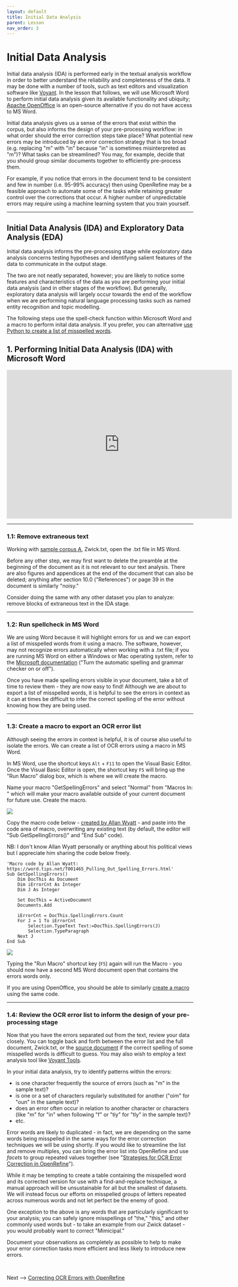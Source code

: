 ```yaml
---
layout: default
title: Initial Data Analysis
parent: Lesson
nav_order: 3
---
```


# Initial Data Analysis

Initial data analysis (IDA) is performed early in the textual analysis workflow in order to better understand the reliability and completeness of the data. It may be done with a number of tools, such as text editors and visualization software like [Voyant](https://voyant-tools.org/). In the lesson that follows, we will use Microsoft Word to perform initial data analysis given its available functionality and ubiquity; [Apache OpenOffice](https://www.openoffice.org/download/index.html) is an open-source alternative if you do not have access to MS Word.

Initial data analysis gives us a sense of the errors that exist within the corpus, but also informs the design of your pre-processing workflow: in what order should the error correction steps take place? What potential new errors may be introduced by an error correction strategy that is too broad (e.g. replacing "m" with "in" because "in" is sometimes misinterpreted as "m")? What tasks can be streamlined? You may, for example, decide that you should group similar documents together to efficiently pre-process them. 

For example, if you notice that errors in the document tend to be consistent and few in number (i.e. 95-99% accuracy) then using OpenRefine may be a feasible approach to automate some of the tasks while retaining greater control over the corrections that occur. A higher number of unpredictable errors may require using a machine learning system that you train yourself. 

<hr />

## Initial Data Analysis (IDA) and Exploratory Data Analysis (EDA)

Initial data analysis informs the pre-processing stage while exploratory data analysis concerns testing hypotheses and identifying salient features of the data to communicate in the output stage.

The two are not neatly separated, however; you are likely to notice some features and characteristics of the data as you are performing your initial data analysis (and in other stages of the workflow). But generally, exploratory data analysis will largely occur towards the end of the workflow when we are performing natural language processing tasks such as named entity recognition and topic modelling.

The following steps use the spell-check function within Microsoft Word and a macro to perform inital data analysis. If you prefer, you can alternative [use Python to create a list of misspelled words](https://jasonbrodeur.github.io/dsi-text-prep/python.html#lesson-basic-text-prep-with-python).

## 1. Performing Initial Data Analysis (IDA) with Microsoft Word

<iframe id="kmsembed-1_idpfm6as" width="608" height="402" src="https://www.macvideo.ca/embed/secure/iframe/entryId/1_idpfm6as/uiConfId/39241881" class="kmsembed" allowfullscreen webkitallowfullscreen mozAllowFullScreen allow="autoplay *; fullscreen *; encrypted-media *" referrerPolicy="no-referrer-when-downgrade" sandbox="allow-forms allow-same-origin allow-scripts allow-top-navigation allow-pointer-lock allow-popups allow-modals allow-orientation-lock allow-popups-to-escape-sandbox allow-presentation allow-top-navigation-by-user-activation" frameborder="0" title="Kaltura Player"></iframe>

<hr />

### 1.1: Remove extraneous text

Working with [sample corpus A](https://scds.github.io/text-analysis-1/preparation.html), Zwick.txt, open the .txt file in MS Word. 

Before any other step, we may first want to delete the preamble at the beginning of the document as it is not relevant to our text analysis. There are also figures and appendices at the end of the document that can also be deleted; anything after section 10.0 ("References") or page 39 in the document is similarly "noisy."

Consider doing the same with any other dataset you plan to analyze: remove blocks of extraneous text in the IDA stage. 

<hr />

### 1.2: Run spellcheck in MS Word

We are using Word because it will highlight errors for us and we can export a list of misspelled words from it using a macro. The software, however, may not recognize errors automatically when working with a .txt file; if you are running MS Word on either a Windows or Mac operating system, refer to the [Microsoft documentation](https://support.microsoft.com/en-us/office/check-spelling-and-grammar-in-office-5cdeced7-d81d-47de-9096-efd0ee909227) ("Turn the automatic spelling and grammar checker on or off"). 

Once you have made spelling errors visible in your document, take a bit of time to review them - they are now easy to find! Although we are about to export a list of misspelled words, it is helpful to see the errors in context as it can at times be difficult to infer the correct spelling of the error without knowing how they are being used.

<hr />

### 1.3: Create a macro to export an OCR error list

Although seeing the errors in context is helpful, it is of course also useful to isolate the errors. We can create a list of OCR errors using a macro in MS Word.

In MS Word, use the shortcut keys ```Alt``` + ```F11``` to open the Visual Basic Editor. Once the Visual Basic Editor is open, the shortcut key ```F5``` will bring up the "Run Macro" dialog box, which is where we will create the macro.

Name your macro "GetSpellingErrors" and select "Normal" from "Macros In: " which will make your macro available outside of your current document for future use. Create the macro.

![](assets/img/IDA-macro-create.png)

Copy the macro code below - [created by Allan Wyatt](https://word.tips.net/T001465_Pulling_Out_Spelling_Errors.html) - and paste into the code area of macro, overwriting any existing text (by default, the editor will "Sub GetSpellingErrors()" and "End Sub" code). 

NB: I don't know Allan Wyatt personally or anything about his political views but I appreciate him sharing the code below freely.

```
'Macro code by Allan Wyatt: https://word.tips.net/T001465_Pulling_Out_Spelling_Errors.html'
Sub GetSpellingErrors()
    Dim DocThis As Document
    Dim iErrorCnt As Integer
    Dim J As Integer

    Set DocThis = ActiveDocument
    Documents.Add

    iErrorCnt = DocThis.SpellingErrors.Count
    For J = 1 To iErrorCnt
        Selection.TypeText Text:=DocThis.SpellingErrors(J)
        Selection.TypeParagraph
    Next J
End Sub
```

![](assets/img/IDA-macro-final.png)

Typing the "Run Macro" shortcut key (```F5```) again will run the Macro - you should now have a second MS Word document open that contains the errors words only.

If you are using OpenOffice, you should be able to similarly [create a macro](https://wiki.openoffice.org/wiki/Documentation/OOoAuthors_User_Manual/Getting_Started/Creating_a_simple_macro) using the same code.

<hr />

### 1.4: Review the OCR error list to inform the design of your pre-processing stage

Now that you have the errors separated out from the text, review your data closely. You can toggle back and forth between the error list and the full document, Zwick.txt, or the [source document](https://archive.org/details/zwicksislandland00ontauoft/page/12/mode/2up) if the correct spelling of some misspelled words is difficult to guess. You may also wish to employ a text analysis tool like [Voyant Tools](https://voyant-tools.org/).

In your initial data analysis, try to identify patterns within the errors:
* is one character frequently the source of errors (such as "m" in the sample text)?
* is one or a set of characters regularly substituted for another ("oim" for "oun" in the sample text)?
* does an error often occur in relation to another character or characters (like "m" for "in" when following "f" or "tiy" for "tly" in the sample text)?
* etc.
  
Error words are likely to duplicated - in fact, we are depending on the same words being misspelled in the same ways for the error correction techniques we will be using shortly. If you would like to streamline the list and remove multiples, you can bring the error list into OpenRefine and use *facets* to group repeated values together (see "[Strategies for OCR Error Correction in OpenRefine](or-strat.html)").

While it may be tempting to create a table containing the misspelled word and its corrected version for use with a find-and-replace technique, a manual approach will be unsustainable for all but the smallest of datasets. We will instead focus our efforts on misspelled groups of letters repeated across numerous words and not let perfect be the enemy of good.

One exception to the above is any words that are particularly significant to your analysis; you can safely ignore misspellings of "the," "this," and other commonly used words but - to take an example from our Zwick dataset - you would probably want to correct "Mimicipal."

Document your observations as completely as possible to help to make your error correction tasks more efficient and less likely to introduce new errors.

<br />

Next --> [Correcting OCR Errors with OpenRefine](ocr-correction.html)
